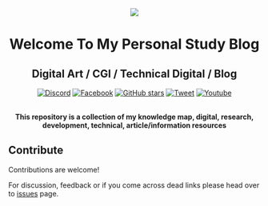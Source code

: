 <div align="center">
  <img src="https://w.wallhaven.cc/full/39/wallhaven-399z3d.jpg"/>
  <h1 align="center">Welcome To My Personal Study Blog</h1>
  <h2 align="center">Digital Art / CGI / Technical Digital / Blog</h2>
</div>

<div align="center">
  <a href="https://discord.gg/VnhuSh3"><img src="https://img.shields.io/badge/Discord-7289DA?style=for-the-badge&logo=discord&logoColor=white" alt="Discord"></a>
  <a href="https://www.facebook.com/alyssa.network0"><img src="https://img.shields.io/badge/Facebook-1877F2?style=for-the-badge&logo=facebook&logoColor=white" alt="Facebook"></a>
  <a href="https://github.com/zzinggame/Research-Development-Blog"><img src="https://img.shields.io/github/stars/zzinggame/Research-Development-Blog?color=555&logo=github&style=for-the-badge" alt="GitHub stars"></a>
  <a href="https://twitter.com/AlyssarieN"><img src="https://img.shields.io/badge/Twitter-1DA1F2?style=for-the-badge&logo=twitter&logoColor=white" alt="Tweet"></a>
  <a href="https://www.youtube.com/AlyssaNetwork"><img src="https://img.shields.io/badge/YouTube-FF0000?style=for-the-badge&logo=youtube&logoColor=white" alt="Youtube"></a>
</div>
<p align="center">
  <br><b>This repository is a collection of my knowledge map, digital, research, development, technical, article/information resources</b>
</p>

## Contribute

Contributions are welcome!

For discussion, feedback or if you come across dead links please head over to [issues](https://github.com/zzinggame/Research-Development-Blog/issues/) page.
